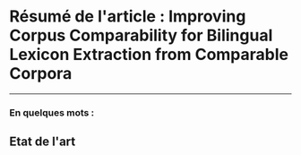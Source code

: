 # Résumé de l'article : Improving Corpus Comparability for Bilingual Lexicon Extraction from Comparable Corpora
---------

### En quelques mots : 


## Etat de l'art




